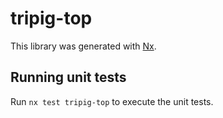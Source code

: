 # tripig-top

This library was generated with [Nx](https://nx.dev).

## Running unit tests

Run `nx test tripig-top` to execute the unit tests.
